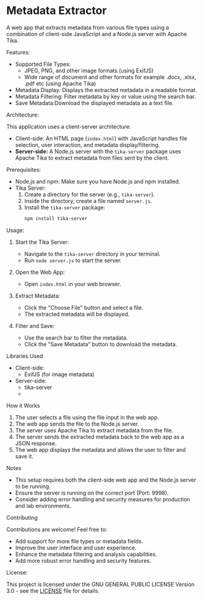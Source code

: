 # Metadata Extractor
A web app that extracts metadata from various file types using a combination of client-side JavaScript and a Node.js server with Apache Tika.

Features:

* Supported File Types:
    * JPEG, PNG, and other image formats (using ExifJS)
    * Wide range of document and other formats for example .docx, .xlsx, .pdf etc (using Apache Tika)
* Metadata Display: Displays the extracted metadata in a readable format.
* Metadata Filtering: Filter metadata by key or value using the search bar.
* Save Metadata:Download the displayed metadata as a text file.

Architecture:

This application uses a client-server architecture:

* Client-side:  An HTML page (`index.html`) with JavaScript handles file selection, user interaction, and metadata display/filtering.
* **Server-side:** A Node.js server with the `tika-server` package uses Apache Tika to extract metadata from files sent by the client.

Prerequisites:

* Node.js and npm: Make sure you have Node.js and npm installed.
* Tika Server:
    1.  Create a directory for the server (e.g., `tika-server`).
    2.  Inside the directory, create a file named `server.js`.
    3.  Install the `tika-server` package:
        ```bash
        npm install tika-server
        ```

Usage:

1. Start the Tika Server:
   * Navigate to the `tika-server` directory in your terminal.
   * Run `node server.js` to start the server.

2. Open the Web App:
   * Open `index.html` in your web browser.

3. Extract Metadata:
   * Click the "Choose File" button and select a file.
   * The extracted metadata will be displayed.

4. Filter and Save:
   * Use the search bar to filter the metadata.
   * Click the "Save Metadata" button to download the metadata.


Libraries Used

* Client-side:
    * ExifJS (for image metadata)
* Server-side:
    * tika-server
    * 

How it Works

1.  The user selects a file using the file input in the web app.
2.  The web app sends the file to the Node.js server.
3.  The server uses Apache Tika to extract metadata from the file.
4.  The server sends the extracted metadata back to the web app as a JSON response.
5.  The web app displays the metadata and allows the user to filter and save it.

Notes

* This setup requires both the client-side web app and the Node.js server to be running.
* Ensure the server is running on the correct port (Port: 9998).
* Consider adding error handling and security measures for production and lab environments.

Contributing

Contributions are welcome! Feel free to:

* Add support for more file types or metadata fields.
* Improve the user interface and user experience.
* Enhance the metadata filtering and analysis capabilities.
* Add more robust error handling and security features.


License:

This project is licensed under the GNU GENERAL PUBLIC LICENSE Version 3.0 - see the [LICENSE](LICENSE) file for details.
